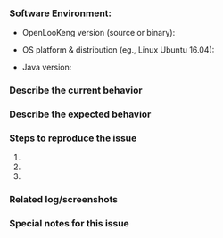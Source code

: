 ### Software Environment:
- OpenLooKeng version (source or binary):

- OS platform & distribution (eg., Linux Ubuntu 16.04):

- Java version:
### Describe the current behavior


### Describe the expected behavior


### Steps to reproduce the issue
1.
2.
3.

### Related log/screenshots


### Special notes for this issue
